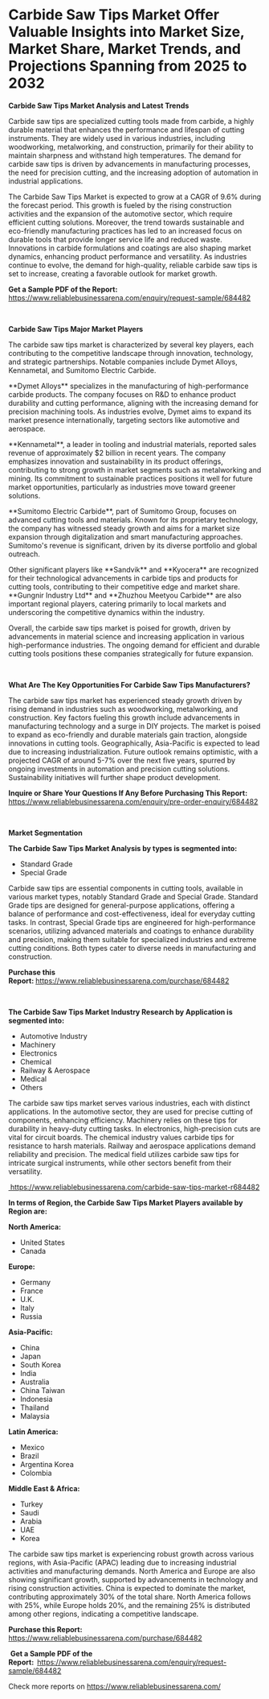 <p><h1>Carbide Saw Tips Market Offer Valuable Insights into Market Size, Market Share, Market Trends, and Projections Spanning from 2025 to 2032</h1></p><p><strong>Carbide Saw Tips Market Analysis and Latest Trends</strong></p>
<p><p>Carbide saw tips are specialized cutting tools made from carbide, a highly durable material that enhances the performance and lifespan of cutting instruments. They are widely used in various industries, including woodworking, metalworking, and construction, primarily for their ability to maintain sharpness and withstand high temperatures. The demand for carbide saw tips is driven by advancements in manufacturing processes, the need for precision cutting, and the increasing adoption of automation in industrial applications.</p><p>The Carbide Saw Tips Market is expected to grow at a CAGR of 9.6% during the forecast period. This growth is fueled by the rising construction activities and the expansion of the automotive sector, which require efficient cutting solutions. Moreover, the trend towards sustainable and eco-friendly manufacturing practices has led to an increased focus on durable tools that provide longer service life and reduced waste. Innovations in carbide formulations and coatings are also shaping market dynamics, enhancing product performance and versatility. As industries continue to evolve, the demand for high-quality, reliable carbide saw tips is set to increase, creating a favorable outlook for market growth.</p></p>
<p><strong>Get a Sample PDF of the Report:&nbsp;</strong> <a href="https://www.reliablebusinessarena.com/enquiry/request-sample/684482?utm_campaign=2990&utm_medium=2&utm_source=Github&utm_content=ia&utm_term=29032025&utm_id=carbide-saw-tips">https://www.reliablebusinessarena.com/enquiry/request-sample/684482</a></p>
<p>&nbsp;</p>
<p><strong>Carbide Saw Tips Major Market Players</strong></p>
<p><p>The carbide saw tips market is characterized by several key players, each contributing to the competitive landscape through innovation, technology, and strategic partnerships. Notable companies include Dymet Alloys, Kennametal, and Sumitomo Electric Carbide.</p><p>**Dymet Alloys** specializes in the manufacturing of high-performance carbide products. The company focuses on R&D to enhance product durability and cutting performance, aligning with the increasing demand for precision machining tools. As industries evolve, Dymet aims to expand its market presence internationally, targeting sectors like automotive and aerospace.</p><p>**Kennametal**, a leader in tooling and industrial materials, reported sales revenue of approximately $2 billion in recent years. The company emphasizes innovation and sustainability in its product offerings, contributing to strong growth in market segments such as metalworking and mining. Its commitment to sustainable practices positions it well for future market opportunities, particularly as industries move toward greener solutions.</p><p>**Sumitomo Electric Carbide**, part of Sumitomo Group, focuses on advanced cutting tools and materials. Known for its proprietary technology, the company has witnessed steady growth and aims for a market size expansion through digitalization and smart manufacturing approaches. Sumitomo's revenue is significant, driven by its diverse portfolio and global outreach.</p><p>Other significant players like **Sandvik** and **Kyocera** are recognized for their technological advancements in carbide tips and products for cutting tools, contributing to their competitive edge and market share. **Gungnir Industry Ltd** and **Zhuzhou Meetyou Carbide** are also important regional players, catering primarily to local markets and underscoring the competitive dynamics within the industry.</p><p>Overall, the carbide saw tips market is poised for growth, driven by advancements in material science and increasing application in various high-performance industries. The ongoing demand for efficient and durable cutting tools positions these companies strategically for future expansion.</p></p>
<p>&nbsp;</p>
<p><strong>What Are The Key Opportunities For Carbide Saw Tips Manufacturers?</strong></p>
<p><p>The carbide saw tips market has experienced steady growth driven by rising demand in industries such as woodworking, metalworking, and construction. Key factors fueling this growth include advancements in manufacturing technology and a surge in DIY projects. The market is poised to expand as eco-friendly and durable materials gain traction, alongside innovations in cutting tools. Geographically, Asia-Pacific is expected to lead due to increasing industrialization. Future outlook remains optimistic, with a projected CAGR of around 5-7% over the next five years, spurred by ongoing investments in automation and precision cutting solutions. Sustainability initiatives will further shape product development.</p></p>
<p><strong>Inquire or Share Your Questions If Any Before Purchasing This Report:</strong> <a href="https://www.reliablebusinessarena.com/enquiry/pre-order-enquiry/684482?utm_campaign=2990&utm_medium=2&utm_source=Github&utm_content=ia&utm_term=29032025&utm_id=carbide-saw-tips">https://www.reliablebusinessarena.com/enquiry/pre-order-enquiry/684482</a></p>
<p>&nbsp;</p>
<p><strong>Market Segmentation</strong></p>
<p><strong>The Carbide Saw Tips Market Analysis by types is segmented into:</strong></p>
<p><ul><li>Standard Grade</li><li>Special Grade</li></ul></p>
<p><p>Carbide saw tips are essential components in cutting tools, available in various market types, notably Standard Grade and Special Grade. Standard Grade tips are designed for general-purpose applications, offering a balance of performance and cost-effectiveness, ideal for everyday cutting tasks. In contrast, Special Grade tips are engineered for high-performance scenarios, utilizing advanced materials and coatings to enhance durability and precision, making them suitable for specialized industries and extreme cutting conditions. Both types cater to diverse needs in manufacturing and construction.</p></p>
<p><strong>Purchase this Report:&nbsp;</strong><a href="https://www.reliablebusinessarena.com/purchase/684482?utm_campaign=2990&utm_medium=2&utm_source=Github&utm_content=ia&utm_term=29032025&utm_id=carbide-saw-tips">https://www.reliablebusinessarena.com/purchase/684482</a></p>
<p>&nbsp;</p>
<p><strong>The Carbide Saw Tips Market Industry Research by Application is segmented into:</strong></p>
<p><ul><li>Automotive Industry</li><li>Machinery</li><li>Electronics</li><li>Chemical</li><li>Railway & Aerospace</li><li>Medical</li><li>Others</li></ul></p>
<p><p>The carbide saw tips market serves various industries, each with distinct applications. In the automotive sector, they are used for precise cutting of components, enhancing efficiency. Machinery relies on these tips for durability in heavy-duty cutting tasks. In electronics, high-precision cuts are vital for circuit boards. The chemical industry values carbide tips for resistance to harsh materials. Railway and aerospace applications demand reliability and precision. The medical field utilizes carbide saw tips for intricate surgical instruments, while other sectors benefit from their versatility.</p></p>
<p><a href="https://www.reliablebusinessarena.com/carbide-saw-tips-market-r684482?utm_campaign=2990&utm_medium=2&utm_source=Github&utm_content=ia&utm_term=29032025&utm_id=carbide-saw-tips">&nbsp;https://www.reliablebusinessarena.com/carbide-saw-tips-market-r684482</a></p>
<p><strong>In terms of Region, the Carbide Saw Tips Market Players available by Region are:</strong></p>
<p>
    <p> <strong> North America: </strong>
        <ul>
            <li>United States</li>
            <li>Canada</li>
        </ul>
        </p> 
    <p> <strong> Europe: </strong>
        <ul>
            <li>Germany</li>
            <li>France</li>
            <li>U.K.</li>
            <li>Italy</li>
            <li>Russia</li>
        </ul>
        </p> 
    <p> <strong> Asia-Pacific: </strong>
        <ul>
            <li>China</li>
            <li>Japan</li>
            <li>South Korea</li>
            <li>India</li>
            <li>Australia</li>
            <li>China Taiwan</li>
            <li>Indonesia</li>
            <li>Thailand</li>
            <li>Malaysia</li>
        </ul>
        </p> 
    <p> <strong> Latin America: </strong>
        <ul>
            <li>Mexico</li>
            <li>Brazil</li>
            <li>Argentina Korea</li>
            <li>Colombia</li>
        </ul>
        </p> 
    <p> <strong> Middle East & Africa: </strong>
        <ul>
            <li>Turkey</li>
            <li>Saudi</li>
            <li>Arabia</li>
            <li>UAE</li>
            <li>Korea</li>
        </ul>
    </p>
    </p>
<p><p>The carbide saw tips market is experiencing robust growth across various regions, with Asia-Pacific (APAC) leading due to increasing industrial activities and manufacturing demands. North America and Europe are also showing significant growth, supported by advancements in technology and rising construction activities. China is expected to dominate the market, contributing approximately 30% of the total share. North America follows with 25%, while Europe holds 20%, and the remaining 25% is distributed among other regions, indicating a competitive landscape.</p></p>
<p><strong>Purchase this Report: </strong><a href="https://www.reliablebusinessarena.com/purchase/684482?utm_campaign=2990&utm_medium=2&utm_source=Github&utm_content=ia&utm_term=29032025&utm_id=carbide-saw-tips">https://www.reliablebusinessarena.com/purchase/684482</a></p>
<p>&nbsp;<strong>Get a Sample PDF of the Report:&nbsp;&nbsp;</strong><a href="https://www.reliablebusinessarena.com/enquiry/request-sample/684482?utm_campaign=2990&utm_medium=2&utm_source=Github&utm_content=ia&utm_term=29032025&utm_id=carbide-saw-tips">https://www.reliablebusinessarena.com/enquiry/request-sample/684482</a></p>
<p><strong></strong></p>
<p>Check more reports on <a href="https://www.reliablebusinessarena.com/?utm_campaign=2990&utm_medium=2&utm_source=Github&utm_content=ia&utm_term=29032025&utm_id=carbide-saw-tips">https://www.reliablebusinessarena.com/</a></p>